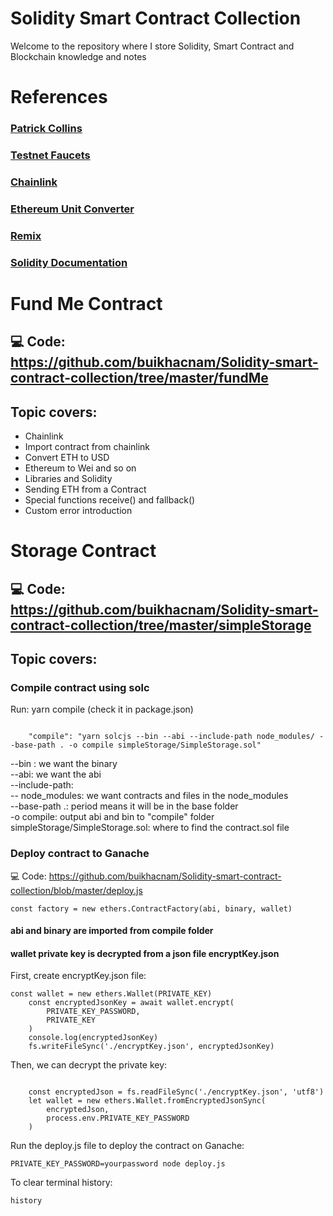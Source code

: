 # Solidity Smart Contract Collection

Welcome to the repository where I store Solidity, Smart Contract and Blockchain knowledge and notes

# References

### [Patrick Collins](https://www.youtube.com/channel/UCn-3f8tw_E1jZvhuHatROwA)

### [Testnet Faucets](https://faucets.chain.link)

### [Chainlink](https://chain.link/)

### [Ethereum Unit Converter](https://eth-converter.com/)

### [Remix](https://remix.ethereum.org/)

### [Solidity Documentation](https://docs.soliditylang.org/en/v0.8.6/index.html)

# Fund Me Contract

## 💻 Code: https://github.com/buikhacnam/Solidity-smart-contract-collection/tree/master/fundMe

## Topic covers:

-   Chainlink
-   Import contract from chainlink
-   Convert ETH to USD
-   Ethereum to Wei and so on
-   Libraries and Solidity
-   Sending ETH from a Contract
-   Special functions receive() and fallback()
-   Custom error introduction

# Storage Contract

## 💻 Code: https://github.com/buikhacnam/Solidity-smart-contract-collection/tree/master/simpleStorage

## Topic covers:

### Compile contract using solc

Run: yarn compile (check it in package.json)

```

    "compile": "yarn solcjs --bin --abi --include-path node_modules/ --base-path . -o compile simpleStorage/SimpleStorage.sol"

```

--bin : we want the binary <br>
--abi: we want the abi <br>
--include-path: <br>
-- node_modules: we want contracts and files in the node_modules <br>
--base-path .: period means it will be in the base folder <br>
-o compile: output abi and bin to "compile" folder <br>
simpleStorage/SimpleStorage.sol: where to find the contract.sol file <br>

### Deploy contract to Ganache
💻 Code: https://github.com/buikhacnam/Solidity-smart-contract-collection/blob/master/deploy.js

```
const factory = new ethers.ContractFactory(abi, binary, wallet)
```

#### abi and binary are imported from compile folder

#### wallet private key is decrypted from a json file encryptKey.json
First, create encryptKey.json file:

```
const wallet = new ethers.Wallet(PRIVATE_KEY)
	const encryptedJsonKey = await wallet.encrypt(
		PRIVATE_KEY_PASSWORD,
		PRIVATE_KEY
	)
    console.log(encryptedJsonKey)
    fs.writeFileSync('./encryptKey.json', encryptedJsonKey)

```

Then, we can decrypt the private key:

```

	const encryptedJson = fs.readFileSync('./encryptKey.json', 'utf8')
	let wallet = new ethers.Wallet.fromEncryptedJsonSync(
		encryptedJson,
		process.env.PRIVATE_KEY_PASSWORD
	)

```

Run the deploy.js file to deploy the contract on Ganache:

```
PRIVATE_KEY_PASSWORD=yourpassword node deploy.js
```

To clear terminal history:
```
history
```
